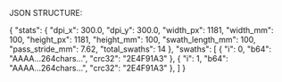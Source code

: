 JSON STRUCTURE:

{
    "stats": {
        "dpi_x": 300.0,
        "dpi_y": 300.0,
        "width_px": 1181,
        "width_mm": 100,
        "height_px": 1181,
        "height_mm": 100,
        "swath_length_mm": 100,
        "pass_stride_mm": 7.62,
        "total_swaths": 14
    },
    "swaths": [
        { "i": 0, "b64": "AAAA...264chars...", "crc32": "2E4F91A3" },
        { "i": 1, "b64": "AAAA...264chars...", "crc32": "2E4F91A3" },
    ]
}
